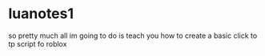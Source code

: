 # luanotes1
so pretty much all im going to do is teach you how to create a basic click to tp script fo roblox

